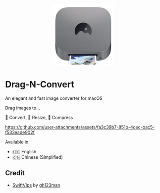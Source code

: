 <div align="center">
  <img src="https://github.com/fluid-design-io/Drag-N-Convert/blob/main/apps/macos/Drag-N-Convert/Assets.xcassets/AppIcon.appiconset/AppIcon.png?raw=true" alt="Drag-N-Convert" width="200">
</div>

# Drag-N-Convert

An elegant and fast image converter for macOS

Drag images to...

🔄 Convert, 📐 Resize, 📸 Compress

https://github.com/user-attachments/assets/fa3c39b7-851b-4cec-bac5-f533eade902f

Available in:

- 🇺🇸 English
- 🇨🇳 Chinese (Simplified)

## Credit

- [SwiftVips](https://github.com/gh123man/SwiftVips) by [gh123man](https://github.com/gh123man)
